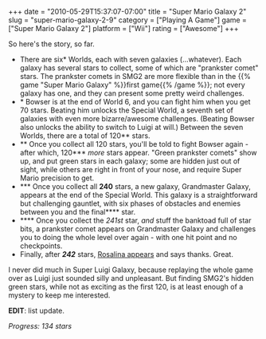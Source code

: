 +++
date = "2010-05-29T15:37:07-07:00"
title = "Super Mario Galaxy 2"
slug = "super-mario-galaxy-2-9"
category = ["Playing A Game"]
game = ["Super Mario Galaxy 2"]
platform = ["Wii"]
rating = ["Awesome"]
+++

So here's the story, so far.

* There are six* Worlds, each with seven galaxies (...whatever).  Each galaxy has several stars to collect, some of which are "prankster comet" stars.  The prankster comets in SMG2 are more flexible than in the {{% game "Super Mario Galaxy" %}}first game{{% /game %}}; not every galaxy has one, and they can present some pretty weird challenges.
* \* Bowser is at the end of World 6, and you can fight him when you get 70 stars.  Beating him unlocks the Special World, a seventh set of galaxies with even more bizarre/awesome challenges.  (Beating Bowser also unlocks the ability to switch to Luigi at will.)  Between the seven Worlds, there are a total of 120** stars.
* ** Once you collect all 120 stars, you'll be told to fight Bowser again - after which, 120*** <i>more</i> stars appear.  "Green prankster comets" show up, and put green stars in each galaxy; some are hidden just out of sight, while others are right in front of your nose, and require Super Mario precision to get.
* *** Once you collect all <b>240</b> stars, a new galaxy, Grandmaster Galaxy, appears at the end of the Special World.  This galaxy is a straightforward but challenging gauntlet, with six phases of obstacles and enemies between you and the final**** star.
* **** Once you collect the <i>241st</i> star, <i>and</i> stuff the banktoad full of star bits, a prankster comet appears on Grandmaster Galaxy and challenges you to doing the whole level over again - with one hit point and no checkpoints.
* Finally, after <b><i>242</i></b> stars, <a href="http://www.youtube.com/watch?v=ZzN2Pd6cwQ0">Rosalina appears</a> and says thanks.  Great.

I never did much in Super Luigi Galaxy, because replaying the whole game over as Luigi just sounded silly and unpleasant.  But finding SMG2's hidden green stars, while not as exciting as the first 120, is at least enough of a mystery to keep me interested.

<b>EDIT</b>: list update.

<i>Progress: 134 stars</i>